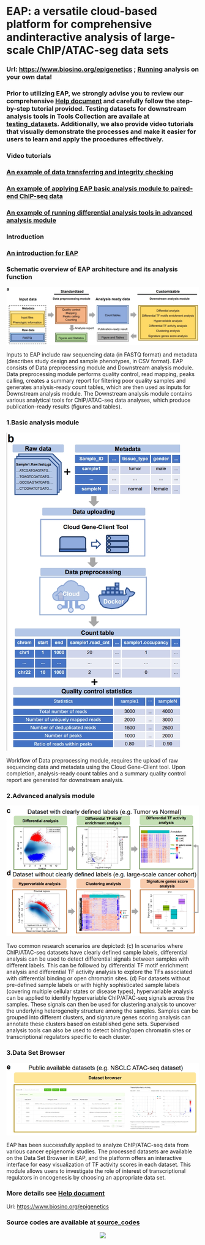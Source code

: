 # EAP: a versatile cloud-based platform for comprehensive andinteractive analysis of large-scale ChIP/ATAC-seg data sets

### Url: https://www.biosino.org/epigenetics ; [Running](https://www.biosino.org/epigenetics) analysis on your own data!

### Prior to utilizing EAP, we strongly advise you to review our comprehensive [Help document](https://github.com/haojiechen94/EAP/blob/main/doc/Help%20document.pdf) and carefully follow the step-by-step tutorial provided. Testing datasets for downstream analysis tools in Tools Collection are availale at [testing_datasets](https://github.com/haojiechen94/EAP/tree/main/testing_datasets/testing_datasets_for_downstream_analysis_module). Additionally, we also provide video tutorials that visually demonstrate the processes and make it easier for users to learn and apply the procedures effectively.

### Video tutorials
### [An example of data transferring and integrity checking](https://github.com/haojiechen94/EAP/blob/main/video_tutorials/Data_transferring_and_integrity_checking.mp4)
### [An example of applying EAP basic analysis module to paired-end ChIP-seq data](https://github.com/haojiechen94/EAP/blob/main/video_tutorials/Basic_analysis_module_demo_using_paired_end_ChIP_seq_data.mp4)
### [An example of running differential analysis tools in advanced analysis module](https://github.com/haojiechen94/EAP/blob/main/video_tutorials/Advanced_analysis_module_demo_differential_analysis.mp4)

### Introduction
### [An introduction for EAP](https://github.com/haojiechen94/EAP/blob/main/doc/Introduction.pdf)

### Schematic overview of EAP architecture and its analysis function
![workflow](https://github.com/haojiechen94/EAP/blob/main/images/a.png)

Inputs to EAP include raw sequencing data (in FASTQ format) and metadata (describes study design and sample phenotypes, in CSV format). EAP consists of Data preprocessing module and Downstream analysis module. Data preprocessing module performs quality control, read mapping, peaks calling, creates a summary report for filtering poor quality samples and generates analysis-ready count tables, which are then used as inputs for Downstream analysis module. The Downstream analysis module contains various analytical tools for ChIP/ATAC-seq data analyses, which produce publication-ready results (figures and tables). 

### 1.Basic analysis module
![Data preprocessing module](https://github.com/haojiechen94/EAP/blob/main/images/b.png)

Workflow of Data preprocessing module, requires the upload of raw sequencing data and metadata using the Cloud Gene-Client tool. Upon completion, analysis-ready count tables and a summary quality control report are generated for downstream analysis.

### 2.Advanced analysis module
![Downstream analysis module](https://github.com/haojiechen94/EAP/blob/main/images/cd.png)

Two common research scenarios are depicted: (c) In scenarios where ChIP/ATAC-seq datasets have clearly defined sample labels, differential analysis can be used to detect differential signals between samples with different labels. This can be followed by differential TF motif enrichment analysis and differential TF activity analysis to explore the TFs associated with differential binding or open chromatin sites. (d) For datasets without pre-defined sample labels or with highly sophisticated sample labels (covering multiple cellular states or disease types), hypervariable analysis can be applied to identify hypervariable ChIP/ATAC-seq signals across the samples. These signals can then be used for clustering analysis to uncover the underlying heterogeneity structure among the samples. Samples can be grouped into different clusters, and signature genes scoring analysis can annotate these clusters based on established gene sets. Supervised analysis tools can also be used to detect binding/open chromatin sites or transcriptional regulators specific to each cluster.

### 3.Data Set Browser
![Data Set Browser](https://github.com/haojiechen94/EAP/blob/main/images/e.png)

EAP has been successfully applied to analyze ChIP/ATAC-seq data from various cancer epigenomic studies. The processed datasets are available on the Data Set Browser in EAP, and the platform offers an interactive interface for easy visualization of TF activity scores in each dataset. This module allows users to investigate the role of interest of transcriptional regulators in oncogenesis by choosing an appropriate data set.

### More details see [Help document](https://github.com/haojiechen94/EAP/blob/main/doc/Help%20document.pdf)

Url: https://www.biosino.org/epigenetics

### Source codes are available at [source_codes](https://github.com/haojiechen94/EAP/tree/main/source_codes)



<p align="center">
  <a href="#">
     <img src="https://api.visitorbadge.io/api/visitors?path=https://github.com/haojiechen94/EAP" />
   </a>
</p>
